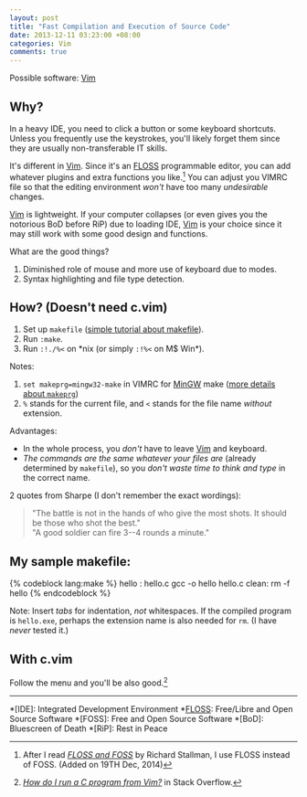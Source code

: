 ```yaml
---
layout: post
title: "Fast Compilation and Execution of Source Code"
date: 2013-12-11 03:23:00 +08:00
categories: Vim
comments: true
---
```


Possible software: [Vim]

Why?
---

In a heavy IDE, you need to click a button or some keyboard shortcuts.
Unless you frequently use the keystrokes, you'll likely forget them
since they are usually non-transferable IT skills.

It's different in [Vim].  Since it's an [FLOSS] programmable editor,
you can add whatever plugins and extra functions you like.[^gnu_floss]
You can adjust you VIMRC file so that the editing environment *won't*
have too many *undesirable* changes.

[Vim] is lightweight.  If your computer collapses (or even gives you
the notorious BoD before RiP) due to loading IDE, [Vim] is your choice
since it may still work with some good design and functions.

What are the good things?

1. Diminished role of mouse and more use of keyboard due to modes.
2. Syntax highlighting and file type detection.

<!-- more -->

How? (Doesn't need c.vim)
---

1. Set up `makefile` ([simple tutorial about makefile][makefile_tut]).
2. Run `:make`.
3. Run `:!./%<` on \*nix (or simply `:!%<` on M\$ Win\*).

Notes:

1. `set makeprg=mingw32-make` in VIMRC for [MinGW] make
   ([more details about `makeprg`][makeprg])
2. `%` stands for the current file, and `<` stands for the file name
   *without* extension.

Advantages:

- In the whole process, you *don't* have to leave [Vim] and keyboard.
- *The commands are the same whatever your files are* (already
  determined by `makefile`), so you *don't waste time to think and
  type* in the correct name.

2 quotes from Sharpe (I don't remember the exact wordings):

> "The battle is not in the hands of who give the most shots.  It
> should be those who shot the best."  
> "A good soldier can fire 3--4 rounds a minute."

My sample makefile\:
---

{% codeblock lang:make %}
hello : hello.c
	gcc -o hello hello.c
clean:
	rm -f hello
{% endcodeblock %}

Note: Insert *tabs* for indentation, *not* whitespaces.  If the
compiled program is `hello.exe`, perhaps the extension name is also
needed for `rm`.  (I have *never* tested it.)

With c.vim
---

Follow the menu and you'll be also good.[^c_vim]

---
[^gnu_floss]:
    After I read [*FLOSS and FOSS*][gnu_floss] by Richard Stallman, I
    use FLOSS instead of FOSS.  (Added on 19TH Dec, 2014)

[^c_vim]:
    [*How do I run a C program from Vim?*][so2627886] in Stack
    Overflow.

[Vim]: http://www.vim.org
[FLOSS]: http://freeopensourcesoftware.org/index.php?title=Main_Page
[gnu_floss]: https://www.gnu.org/philosophy/floss-and-foss.html
[makefile_tut]: http://kevincrazy.pixnet.net/blog/post/29780477-makefile%E7%B0%A1%E6%98%93%E6%95%99%E5%AD%B8...
[MinGW]: http://www.mingw.org/
[makeprg]: https://sites.google.com/site/jamespandavan/Home/c-c/getting-started-with-c-c-programming-with-vim
[so2627886]: http://stackoverflow.com/q/2627886

*[IDE]: Integrated Development Environment
*[FLOSS]: Free/Libre and Open Source Software
*[FOSS]: Free and Open Source Software
*[BoD]: Bluescreen of Death
*[RiP]: Rest in Peace
